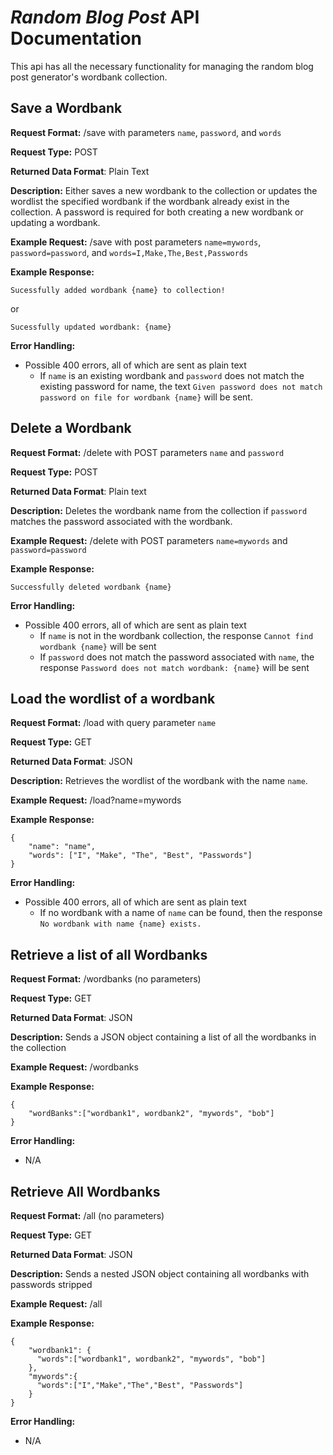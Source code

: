 # *Random Blog Post* API Documentation
This api has all the necessary functionality for managing the random
blog post generator's wordbank collection.

## Save a Wordbank
**Request Format:** /save with parameters `name`, `password`, and `words`

**Request Type:** POST

**Returned Data Format**: Plain Text

**Description:** Either saves a new wordbank to the collection or updates the wordlist the specified
wordbank if the wordbank already exist in the collection. A password is required for both creating
a new wordbank or updating a wordbank. 

**Example Request:** /save with post parameters `name=mywords`, `password=password`, and
`words=I,Make,The,Best,Passwords`

**Example Response:**
```
Sucessfully added wordbank {name} to collection!
```
or
```
Sucessfully updated wordbank: {name}
```

**Error Handling:**
- Possible 400 errors, all of which are sent as plain text
    - If `name` is an existing wordbank and `password` does not match the existing password for
      name, the text `Given password does not match password on file for wordbank {name}` will
      be sent.


## Delete a Wordbank
**Request Format:** /delete with POST parameters `name` and `password`

**Request Type:** POST

**Returned Data Format**: Plain text

**Description:** Deletes the wordbank name from the collection if `password` matches the
password associated with the wordbank.

**Example Request:** /delete with POST parameters `name=mywords` and `password=password`

**Example Response:**
```
Successfully deleted wordbank {name}
```

**Error Handling:**
- Possible 400 errors, all of which are sent as plain text
    - If `name` is not in the wordbank collection, the response `Cannot find wordbank {name}` will
      be sent
    - If `password` does not match the password associated with `name`, the response
      `Password does not match wordbank: {name}` will be sent

## Load the wordlist of a wordbank
**Request Format:** /load with query parameter `name`

**Request Type:** GET

**Returned Data Format**: JSON

**Description:** Retrieves the wordlist of the wordbank with the name `name`.

**Example Request:** /load?name=mywords

**Example Response:**

```
{
    "name": "name",
    "words": ["I", "Make", "The", "Best", "Passwords"]
}
```

**Error Handling:**
- Possible 400 errors, all of which are sent as plain text
    - If no wordbank with a name of `name` can be found, then the response `No wordbank with name {name} exists.`

## Retrieve a list of all Wordbanks
**Request Format:** /wordbanks (no parameters)

**Request Type:** GET

**Returned Data Format**: JSON

**Description:** Sends a JSON object containing a list of all the wordbanks in the collection

**Example Request:** /wordbanks

**Example Response:**

```
{
    "wordBanks":["wordbank1", wordbank2", "mywords", "bob"]
}
```

**Error Handling:**
- N/A

## Retrieve All Wordbanks
**Request Format:** /all (no parameters)

**Request Type:** GET

**Returned Data Format**: JSON

**Description:** Sends a nested JSON object containing all wordbanks with passwords stripped

**Example Request:** /all

**Example Response:**

```
{
    "wordbank1": {
      "words":["wordbank1", wordbank2", "mywords", "bob"]
    },
    "mywords":{
      "words":["I","Make","The","Best", "Passwords"]
    }
}
```

**Error Handling:**
- N/A